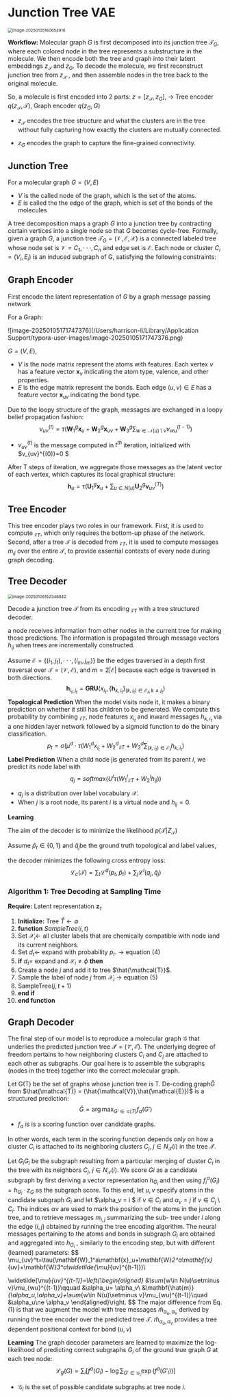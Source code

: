 # Junction Tree VAE

<img src="/Users/harrison-li/Library/Application Support/typora-user-images/image-20250105160654916.png" alt="image-20250105160654916" style="zoom:67%;" />

**Workflow:**  Molecular graph $G$  is first decomposed into its junction tree $\mathcal{T}_G$, where each colored node in the tree represents a substructure in the molecule. We then encode both the tree and graph into their latent embeddings $z_\mathcal{T}$ and $z_G$. To decode the molecule, we first reconstruct junction tree from $z_\mathcal{T}$ , and then assemble nodes in the tree back to the original molecule.



So, a molecule is first encoded into 2 parts: $z=[z_\mathcal{T},z_G]$, $\longrightarrow$ Tree encoder $q(z_\mathcal{T},\mathcal{T})$, Graph encoder $q(z_G,G)$

- $z_\mathcal{T}$ encodes the tree structure and what the clusters are in the tree without fully capturing how exactly the clusters are mutually connected.

-  $z_G$ encodes the graph to capture the fine-grained connectivity.



## Junction Tree

For a molecular graph $G=(V,E)$

- $V$ is the called node of the graph, which is the set of the atoms.
- $E$ is called the the edge of the graph, which is set of the bonds of the molecules

A tree decomposition maps a graph $G$ into a junction tree by contracting certain vertices into a single node so that $G$ becomes cycle-free. Formally, given a graph $G$, a junction tree $\mathcal{T}_G = (\mathcal{V},\mathcal{E},\mathcal{X})$ is a connected labeled tree whose node set is $\mathcal{V}= {C_1,···,C_n}$ and edge set is $\mathcal{E}$. Each node or cluster $C_i = (V_i,E_i)$ is an induced subgraph of G, satisfying the following constraints:









## Graph Encoder

First encode the latent representation of $G$ by a graph message passing network

For a Graph:

![image-20250105171747376](/Users/harrison-li/Library/Application Support/typora-user-images/image-20250105171747376.png)

$G=(V,E)$, 

- $V$ is the node matrix represent the atoms with features.  Each vertex $v$ has a feature vector $\mathbf{x}_v$ indicating the atom type, valence, and other properties.
- $E$ is the edge matrix represent the bonds. Each edge $(u,v)\in E$  has a feature vector $\mathbf{x}_{uv}$ indicating the bond type.



Due to the loopy structure of the graph, messages are exchanged in a loopy belief propagation fashion:
$$
\nu_{uv}^{(t)} = \tau \left( \mathbf{W}_1^g \mathbf{x}_u + \mathbf{W}_2^g \mathbf{x}_{uv} + \mathbf{W}_3^g \sum_{w \in \mathcal{N}(u) \setminus v} \nu_{wu}^{(t-1)} \right)
$$

- $v_{uv}^{(t)}$ is the message computed in $t^{th}$ iteration, initialized with $v_{uv}^{(0)}=0 $

After T steps of iteration, we aggregate those messages as the latent vector of each vertex, which captures its local graphical structure:
$$
\mathbf{h}_u=\tau(\mathbf{U}_1^g\mathbf{x}_u+\sum_{u\in N(u)}\mathbf{U}_2^g\mathbf{\nu}_{uv}^{(T)})
$$

## Tree Encoder

This tree encoder plays two roles in our framework. First, it is used to compute $\mathcal{z}_T$, which only requires the bottom-up phase of the network. Second, after a tree $\mathcal{T}$ is decoded from $\mathcal{z}_T$, it is used to compute messages $m_{ij}$ over the entire $\mathcal{T}$, to provide essential contexts of every node during graph decoding. 

## Tree Decoder

<img src="/Users/harrison-li/Library/Application Support/typora-user-images/image-20250106152346842.png" alt="image-20250106152346842" style="zoom:67%;" />

Decode a junction tree $\mathcal{T}$ from its encoding $\mathcal{z}_T$ with a tree structured decoder.

 a node receives information from other nodes in the current tree for making those predictions. The information is propagated through message vectors $h_{ij}$ when trees are incrementally constructed.

Assume $\mathcal{E}= \{(i_1,j_1),···,(i_m,j_m)\}$ be the edges traversed in a depth first traversal over $\mathcal{T} = (\mathcal{V},\mathcal{E})$, and $m=2|\mathcal{E}|$ because each edge is traversed in both directions.
$$
\mathbf{h}_{i_t,j_t}=\textbf{GRU}(x_{i_t},\{{\mathbf{h}_{k,i_t}}\}_{(k,i_t)\in \mathcal{E_t},k\ne j_t})
$$
**Topological Prediction** When the model visits node it, it makes a binary prediction on whether it still has children to be generated. We compute this probability by combining $\mathcal{z}_T$, node features $x_{i_t}$ and inward messages $h_{k,i_t}$ via a one hidden layer network followed by a sigmoid function to do the binary classification.
$$
p_t=\sigma(\mu^d \cdot \tau (W^d_1 x_{i_t} +W^d_2 \mathcal{z}_T+W^d_3 \sum_{(k,i_t)\in \mathcal{E_t}} h_{k,i_t})
$$
**Label Prediction** When a child node jis generated from its parent $i$, we predict its node label with
$$
q_j= softmax(U^l\tau(W^l_1\mathcal{z}_T + W^l_2h_{ij}))
$$

- $q_j$ is a distribution over label vocabulary $\mathcal{X}$. 
- When $j$ is a root node, its parent $i$  is a virtual node and $h_{ij}= 0$.

**Learning**

The aim of the decoder is to minimize the likelihood $p(\mathcal{T}|Z_{\mathcal{T}})$

Assume $\hat{p}_t \in\{0,1\}$ and $\hat{q}_j$be the ground truth topological and label values,

the decoder minimizes the following cross entropy loss:
$$
\mathcal{L}_c(\mathcal{T}) = \sum_t\mathcal{L}^d(p_t,\hat{p}_t) + \sum_j\mathcal{L}^l(q_j,\hat{q}_j)
$$

### Algorithm 1: Tree Decoding at Sampling Time

**Require:** Latent representation $\mathbf{z}_\tau$  

1. **Initialize:** Tree $\hat{T} \gets \emptyset$
2. **function** $SampleTree(i,t)$
3.    Set $\mathcal{X}_i\leftarrow$ all cluster labels that are chemically compatible with node iand its current neighbors.
4. Set $d_t\leftarrow$ expand with probability $p_t$. $\rightarrow$ equation (4)
5. **if** $d_t =$ expand and $\mathcal{X}_i\ne \phi$ **then**
6. Create a node $j$ and add it to tree $\hat{\mathcal{T}}$.
7. Sample the label of node $j$ from $\mathcal{X}_i$ $\rightarrow$ equation (5)
8. SampleTree$(j,t+ 1)$
9. **end if**
10. **end function**

##  Graph Decoder

The final step of our model is to reproduce a molecular graph $\mathcal{G}$ that underlies the predicted junction tree $\mathcal{\hat{T}} = \mathcal{(\hat{V},\hat{E})}$. The underlying degree of freedom pertains to how neighboring clusters $C_i$ and $C_j$  are attached to each other as subgraphs. Our goal here is to assemble the subgraphs (nodes in the tree) together into the correct molecular graph.

Let G(T) be the set of graphs whose junction tree is T. De-coding graph$\hat{G}$ from $\hat{\mathcal{T}} = (\hat{\mathcal{V}},\hat{\mathcal{E}})$ is a structured prediction:
$$
\hat{G} = \arg\max_{G' \in \mathcal{G}(T)} f_a(G')
$$

- $f_a$ is is a scoring function over candidate graphs.

In other words, each term in the scoring function depends only on how a cluster $C_i$ is attached to its neighboring clusters $C_j$, $j\in N_{\mathcal{\hat{T}}}(i)$ in the tree $\mathcal{\hat{T}}$. 



 Let $G_iG_i$ be the subgraph resulting from a particular merging of cluster $C_i$ in the tree with its neighbors $C_j$, $j\in N_\mathcal{T}(i)$. We score $Gi$ as a candidate subgraph by first deriving a vector representation $h_{G_i}$ and then using $f_i^a  (G_i) = h_{G_i}·z_G$ as the subgraph score. To this end, let $u,v$ specify atoms in the candidate subgraph $G_{i}$ and let $\alpha_v = i $ if $v \in C_i$ and $\alpha_v = j$ if $v \in C_j \setminus  C_i.$ The indices αv are used to mark the position of the atoms in the junction tree, and to retrieve messages $m_{i,j}$ summarizing the sub- tree under $i$ along the edge $(i,j)$ obtained by running the tree encoding algorithm. The neural messages pertaining to the atoms and bonds in subgraph $G_{i}$ are obtained and aggregated into $h_{G_i}$ , similarly to the encoding step, but with different (learned) parameters:
$$
\mu_{uv}^t=\tau(\mathbf{W}_1^a\mathbf{x}_u+\mathbf{W}_2^a\mathbf{x}_{uv}+\mathbf{W}_3^a\widetilde{\mu}_{uv}^{(t-1)})\\

\widetilde{\mu}_{uv}^{(t-1)}=\left\{\begin{aligned}
&\sum_{w\in N(u)\setminus v}\mu_{wu}^{(t-1)}\qquad &\alpha_u= \alpha_v\\
&\mathbf{\hat{m}}_{\alpha_u,\alpha_v}+\sum_{w\in N(u)\setminus v}\mu_{wu}^{(t-1)}\quad &\alpha_u\ne \alpha_v
\end{aligned}\right.
$$
The major difference from Eq. (1) is that we augment the model with tree messages $\hat{m}_{\alpha_u ,\alpha_v}$ derived by running the tree encoder over the predicted tree $\mathcal{T}$. $\hat{m}_{\alpha_u ,\alpha_v}$ provides a tree dependent positional context for bond $(u,v)$ 



**Learning** The graph decoder parameters are learned to maximize the log-likelihood of predicting correct subgraphs $G_{i}$ of the ground true graph $G$ at each tree node:
$$
\mathcal{L}_g(G)=\sum_i[f^a(G_i)-\log \sum_{G'\in \mathcal{G_i}}\exp(f^a(G'_i))]
$$

- $\mathcal{G}_i$ is the set of possible candidate subgraphs at tree node $i$.



